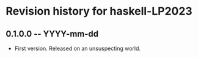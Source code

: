 # Revision history for haskell-LP2023

## 0.1.0.0 -- YYYY-mm-dd

* First version. Released on an unsuspecting world.
